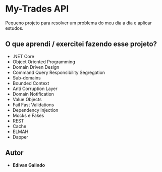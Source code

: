 # My-Trades API

Pequeno projeto para resolver um problema do meu dia a dia e aplicar estudos.

## O que aprendi / exercitei fazendo esse projeto?

* .NET Core
* Object Oriented Programming
* Domain Driven Design
* Command Query Responsibility Segregation
* Sub-domains
* Bounded Context
* Anti Corruption Layer
* Domain Notification
* Value Objects
* Fail Fast Validations
* Dependency Injection
* Mocks e Fakes
* REST
* Cache
* ELMAH
* Dapper

## Autor

* **Edivan Galindo**